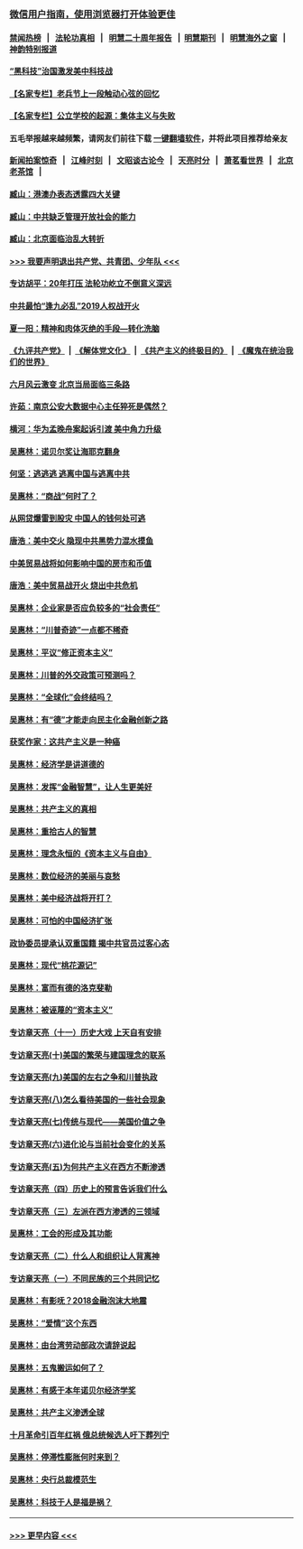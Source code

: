 ### [微信用户指南，使用浏览器打开体验更佳](https://github.com/gfw-breaker/banned-news1/blob/master/indexes/wechat-guide.md?t=0)
#### [禁闻热榜](热点新闻.md?t=0)  &nbsp;&nbsp;|&nbsp;&nbsp; [法轮功真相](https://github.com/gfw-breaker/truth/blob/master/README.md?t=0) &nbsp;&nbsp;|&nbsp;&nbsp; [明慧二十周年报告](https://github.com/gfw-breaker/mh-reports/blob/master/README.md?t=0) &nbsp;&nbsp;|&nbsp;&nbsp;[明慧期刊](https://github.com/gfw-breaker/mh-qikan) &nbsp;&nbsp;|&nbsp;&nbsp; [明慧海外之窗](https://github.com/gfw-breaker/mh-news/blob/master/README.md?t=0) &nbsp;&nbsp;|&nbsp;&nbsp; [神韵特别报道](https://github.com/gfw-breaker/mh-news/blob/master/shenyun.md?t=0)
#### [“黑科技”治国激发美中科技战](../pages/nsc423/n11638056.md?t=02031233) 
#### [【名家专栏】老兵节上一段触动心弦的回忆](../pages/nsc423/n11646016.md?t=02031233) 
#### [【名家专栏】公立学校的起源：集体主义与失败](../pages/nsc423/n11601833.md?t=02031233) 
#### 五毛举报越来越频繁，请网友们前往下载 [一键翻墙软件](https://github.com/gfw-breaker/ssr-accounts)，并将此项目推荐给亲友
#### [新闻拍案惊奇](https://github.com/gfw-breaker/banned-news1/blob/master/pages/link4.md) &nbsp;&nbsp;|&nbsp;&nbsp; [江峰时刻](https://github.com/gfw-breaker/banned-news1/blob/master/pages/link4.md) &nbsp;&nbsp;|&nbsp;&nbsp; [文昭谈古论今](https://github.com/gfw-breaker/banned-news1/blob/master/pages/link4.md) &nbsp;&nbsp;|&nbsp;&nbsp; [天亮时分](https://github.com/gfw-breaker/banned-news1/blob/master/pages/link4.md) &nbsp;&nbsp;|&nbsp;&nbsp; [萧茗看世界](https://github.com/gfw-breaker/banned-news1/blob/master/pages/link4.md) &nbsp;&nbsp;|&nbsp;&nbsp; [北京老茶馆](https://github.com/gfw-breaker/banned-news1/blob/master/pages/link4.md) &nbsp;&nbsp;|&nbsp;&nbsp; 
#### [臧山：港澳办表态透露四大关键](../pages/nsc423/n11421628.md?t=02031233) 
#### [臧山：中共缺乏管理开放社会的能力](../pages/nsc423/n11407457.md?t=02031233) 
#### [臧山：北京面临治乱大转折](../pages/nsc423/n11406895.md?t=02031233) 
#### [>>> 我要声明退出共产党、共青团、少年队 <<<](https://github.com/begood0513/goodnews/blob/master/quit/letter.md) 
#### [专访胡平：20年打压 法轮功屹立不倒意义深远](../pages/nsc423/n11398800.md?t=02031233) 
#### [中共最怕“逢九必乱”2019人权战开火](../pages/nsc423/n11385248.md?t=02031233) 
#### [夏一阳：精神和肉体灭绝的手段—转化洗脑](../pages/nsc423/n11368250.md?t=02031233) 
#### [《九评共产党》](https://github.com/begood0513/9ping.md/blob/master/README.md) &nbsp;|&nbsp; [《解体党文化》](../../../../jtdwh.md/blob/master/README.md)  &nbsp;|&nbsp; [《共产主义的终极目的》](../../../../gczydzjmd.md/blob/master/README.md) &nbsp;|&nbsp; [《魔鬼在统治我们的世界》](../../../../mgztzwmdsj.md/blob/master/README.md) 
#### [六月风云激变 北京当局面临三条路](../pages/nsc423/n11313668.md?t=02031233) 
#### [许茹：南京公安大数据中心主任猝死是偶然？](../pages/nsc423/n11064744.md?t=02031233) 
#### [横河：华为孟晚舟案起诉引渡 美中角力升级](../pages/nsc423/n11027230.md?t=02031233) 
#### [吴惠林：诺贝尔奖让海耶克翻身](../pages/nsc423/n10890049.md?t=02031233) 
#### [何坚：逃逃逃 逃离中国与逃离中共](../pages/nsc423/n10592891.md?t=02031233) 
#### [吴惠林：“商战”何时了？](../pages/nsc423/n10573558.md?t=02031233) 
#### [从网贷爆雷到股灾 中国人的钱何处可逃](../pages/nsc423/n10572800.md?t=02031233) 
#### [唐浩：美中交火 隐现中共黑势力混水摸鱼](../pages/nsc423/n10544040.md?t=02031233) 
#### [中美贸易战将如何影响中国的房市和币值](../pages/nsc423/n10543697.md?t=02031233) 
#### [唐浩：美中贸易战开火 烧出中共危机](../pages/nsc423/n10540126.md?t=02031233) 
#### [吴惠林：企业家是否应负较多的“社会责任”](../pages/nsc423/n10535022.md?t=02031233) 
#### [吴惠林：“川普奇迹”一点都不稀奇](../pages/nsc423/n10512808.md?t=02031233) 
#### [吴惠林：平议“修正资本主义”](../pages/nsc423/n10495724.md?t=02031233) 
#### [吴惠林：川普的外交政策可预测吗？](../pages/nsc423/n10462387.md?t=02031233) 
#### [吴惠林：“全球化”会终结吗？](../pages/nsc423/n10452838.md?t=02031233) 
#### [吴惠林：有“德”才能走向民主化金融创新之路](../pages/nsc423/n10432292.md?t=02031233) 
#### [获奖作家：这共产主义是一种癌](../pages/nsc423/n10431541.md?t=02031233) 
#### [吴惠林：经济学是讲道德的](../pages/nsc423/n10398014.md?t=02031233) 
#### [吴惠林：发挥“金融智慧”，让人生更美好](../pages/nsc423/n10375019.md?t=02031233) 
#### [吴惠林：共产主义的真相](../pages/nsc423/n10351394.md?t=02031233) 
#### [吴惠林：重拾古人的智慧](../pages/nsc423/n10337691.md?t=02031233) 
#### [吴惠林：理念永恒的《资本主义与自由》](../pages/nsc423/n10316274.md?t=02031233) 
#### [吴惠林：数位经济的美丽与哀愁](../pages/nsc423/n10292946.md?t=02031233) 
#### [吴惠林：美中经济战将开打？](../pages/nsc423/n10258825.md?t=02031233) 
#### [吴惠林：可怕的中国经济扩张](../pages/nsc423/n10219147.md?t=02031233) 
#### [政协委员提承认双重国籍 揭中共官员过客心态](../pages/nsc423/n10208809.md?t=02031233) 
#### [吴惠林：现代“桃花源记”](../pages/nsc423/n10185234.md?t=02031233) 
#### [吴惠林：富而有德的洛克斐勒](../pages/nsc423/n10142264.md?t=02031233) 
#### [吴惠林：被诬蔑的“资本主义”](../pages/nsc423/n10124816.md?t=02031233) 
#### [专访章天亮（十一）历史大戏 上天自有安排](../pages/nsc423/n10094905.md?t=02031233) 
#### [专访章天亮(十)美国的繁荣与建国理念的联系](../pages/nsc423/n10094899.md?t=02031233) 
#### [专访章天亮(九)美国的左右之争和川普执政](../pages/nsc423/n10094889.md?t=02031233) 
#### [专访章天亮(八)怎么看待美国的一些社会现象](../pages/nsc423/n10094857.md?t=02031233) 
#### [专访章天亮(七)传统与现代——美国价值之争](../pages/nsc423/n10093140.md?t=02031233) 
#### [专访章天亮(六)进化论与当前社会变化的关系](../pages/nsc423/n10092036.md?t=02031233) 
#### [专访章天亮(五)为何共产主义在西方不断渗透](../pages/nsc423/n10083620.md?t=02031233) 
#### [专访章天亮（四）历史上的预言告诉我们什么](../pages/nsc423/n10083606.md?t=02031233) 
#### [专访章天亮（三）左派在西方渗透的三领域](../pages/nsc423/n10081115.md?t=02031233) 
#### [吴惠林：工会的形成及其功能](../pages/nsc423/n10080633.md?t=02031233) 
#### [专访章天亮（二）什么人和组织让人背离神](../pages/nsc423/n10076637.md?t=02031233) 
#### [专访章天亮（一）不同民族的三个共同记忆](../pages/nsc423/n10074188.md?t=02031233) 
#### [吴惠林：有影呒？2018金融泡沫大地震](../pages/nsc423/n10040534.md?t=02031233) 
#### [吴惠林：“爱情”这个东西](../pages/nsc423/n10019423.md?t=02031233) 
#### [吴惠林：由台湾劳动部政次请辞说起](../pages/nsc423/n9979679.md?t=02031233) 
#### [吴惠林：五鬼搬运如何了？](../pages/nsc423/n9925338.md?t=02031233) 
#### [吴惠林：有感于本年诺贝尔经济学奖](../pages/nsc423/n9871883.md?t=02031233) 
#### [吴惠林：共产主义渗透全球](../pages/nsc423/n9812748.md?t=02031233) 
#### [十月革命引百年红祸 俄总统候选人吁下葬列宁](../pages/nsc423/n9810182.md?t=02031233) 
#### [吴惠林：停滞性膨胀何时来到？](../pages/nsc423/n9764136.md?t=02031233) 
#### [吴惠林：央行总裁模范生](../pages/nsc423/n9728134.md?t=02031233) 
#### [吴惠林：科技于人是福是祸？](../pages/nsc423/n9672982.md?t=02031233) 

----
#### [ >>> 更早内容 <<< ](../indexes/nsc423-earlier.md)
